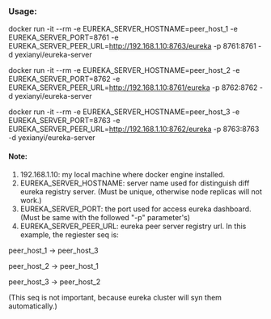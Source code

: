 ### Usage:

docker run -it --rm -e EUREKA_SERVER_HOSTNAME=peer_host_1 -e EUREKA_SERVER_PORT=8761 -e EUREKA_SERVER_PEER_URL=http://192.168.1.10:8763/eureka -p 8761:8761 -d yexianyi/eureka-server

docker run -it --rm -e EUREKA_SERVER_HOSTNAME=peer_host_2 -e EUREKA_SERVER_PORT=8762 -e EUREKA_SERVER_PEER_URL=http://192.168.1.10:8761/eureka -p 8762:8762 -d yexianyi/eureka-server

docker run -it --rm -e EUREKA_SERVER_HOSTNAME=peer_host_3 -e EUREKA_SERVER_PORT=8763 -e EUREKA_SERVER_PEER_URL=http://192.168.1.10:8762/eureka -p 8763:8763 -d yexianyi/eureka-server

#### Note:
1) 192.168.1.10: my local machine where docker engine installed.
2) EUREKA_SERVER_HOSTNAME: server name used for distinguish diff eureka registry server. (Must be unique, otherwise node replicas will not work.)
3) EUREKA_SERVER_PORT: the port used for access eureka dashboard. (Must be same with the followed "-p" parameter's)
4) EUREKA_SERVER_PEER_URL: eureka peer server registry url. In this example, the regiester seq is: 

peer_host_1 -> peer_host_3

peer_host_2 -> peer_host_1

peer_host_3 -> peer_host_2

(This seq is not important, because eureka cluster will syn them automatically.)
